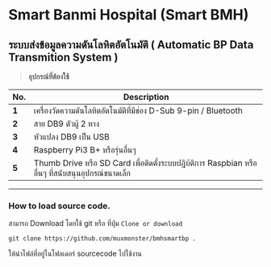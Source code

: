 Smart Banmi Hospital (Smart BMH)
======
ระบบส่งข้อมูลความดันโลหิตอัตโนมัติ ( Automatic BP Data Transmition System )
------
> **อุปกรณ์ที่ต้องใช้**

No. | Description
--- | ---
**1** | เครื่องวัดความดันโลหิตอัตโนมัติที่มีช่อง D-Sub 9-pin / Bluetooth
**2** | สาย DB9 ตัวผู้ 2 ทาง
**3** | หัวแปลง DB9 เป็น USB
**4** | Raspberry Pi3 B+ หรือรุ่นอื่นๆ
**5** | Thumb Drive หรือ SD Card เพื่อติดตั้งระบบปฎิบ้ติการ Raspbian หรืออื่นๆ ที่สนับสนุนอุปกรณ์ขนาดเล็ก
------
### How to load source code.
สามารถ Download โดยใช้ git หรือ ที่ปุ่ม `Clone or download`

`git clone https://github.com/muxmonster/bmhsmartbp .`

ให้นำไฟล์ที่อยู่ในโฟลเดอร์ sourcecode ไปใช้งาน

[logo]: https://github.com/muxmonster/bmhsmartbp/blob/master/poster_Auto_BP.svg "Poster Automatic BP Transmission System"
